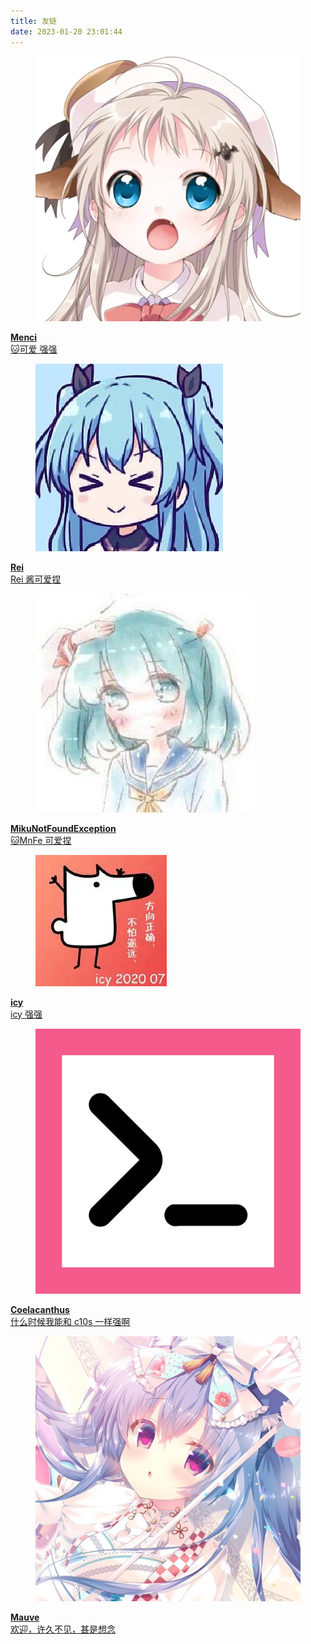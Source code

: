 ```yaml
---
title: 友链
date: 2023-01-20 23:01:44
---
```


<a class="box" href="https://men.ci/">
  <article class="media">
    <figure class="media-left">
      <p class="image is-64x64">
        <img class="is-rounded" src="/img/menci.png">
      </p>
    </figure>
    <div class="media-content">
      <div class="content">
        <p>
          <strong>Menci</strong>
          <br>
           🐱可爱 强强
        </p>
      </div>
    </div>
  </article>
<a>

<a class="box" href="https://rei.ac/">
  <article class="media">
    <figure class="media-left">
      <p class="image is-64x64">
        <img class="is-rounded" src="/img/rei.png">
      </p>
    </figure>
    <div class="media-content">
      <div class="content">
        <p>
          <strong>Rei</strong>
          <br>
        Rei 酱可爱捏
        </p>
      </div>
    </div>
  </article>
<a>

<a class="box" href="https://yutong.site/">
  <article class="media">
    <figure class="media-left">
      <p class="image is-64x64">
        <img class="is-rounded" src="/img/mnfe.png">
      </p>
    </figure>
    <div class="media-content">
      <div class="content">
        <p>
          <strong>MikuNotFoundException</strong>
          <br>
        🐱MnFe 可爱捏
        </p>
      </div>
    </div>
  </article>
<a>

<a class="box" href="https://icys.top/">
  <article class="media">
    <figure class="media-left">
      <p class="image is-64x64">
        <img class="is-rounded" src="/img/icy.png">
      </p>
    </figure>
    <div class="media-content">
      <div class="content">
        <p>
          <strong>icy</strong>
          <br>
        icy 强强
        </p>
      </div>
    </div>
  </article>
<a>

<a class="box" href="https://blog.coelacanthus.moe/">
  <article class="media">
    <figure class="media-left">
      <p class="image is-64x64">
        <img class="is-rounded" src="/img/c10s.png">
      </p>
    </figure>
    <div class="media-content">
      <div class="content">
        <p>
          <strong>Coelacanthus</strong>
          <br>
        什么时候我能和 c10s 一样强啊
        </p>
      </div>
    </div>
  </article>

<a class="box" href="https://blog.mauve.icu/">
  <article class="media">
    <figure class="media-left">
      <p class="image is-64x64">
        <img class="is-rounded" src="/img/mauve.png">
      </p>
    </figure>
    <div class="media-content">
      <div class="content">
        <p>
          <strong>Mauve</strong>
          <br>
        欢迎，许久不见，甚是想念
        </p>
      </div>
    </div>
  </article>
<a>
